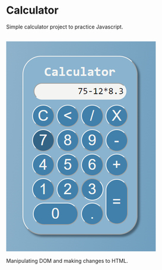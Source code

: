 <h1> Calculator </h1>
<p> Simple calculator project to practice Javascript. </p>
<br>
<img alt="calculatorPreview" src="/github/calcPic.png">
<br>
<p> Manipulating DOM and making changes to HTML. </p>